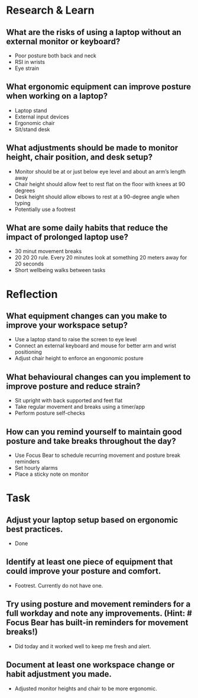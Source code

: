 # Research & Learn

## What are the risks of using a laptop without an external monitor or keyboard?
- Poor posture both back and neck
- RSI in wrists
- Eye strain

## What ergonomic equipment can improve posture when working on a laptop?
- Laptop stand
- External input devices
- Ergonomic chair
- Sit/stand desk

## What adjustments should be made to monitor height, chair position, and desk setup?
- Monitor should be at or just below eye level and about an arm’s length away
- Chair height should allow feet to rest flat on the floor with knees at 90 degrees
- Desk height should allow elbows to rest at a 90-degree angle when typing
- Potentially use a footrest

## What are some daily habits that reduce the impact of prolonged laptop use?
- 30 minut movement breaks
- 20 20 20 rule. Every 20 minutes look at something 20 meters away for 20 seconds
- Short wellbeing walks between tasks


# Reflection

## What equipment changes can you make to improve your workspace setup?
- Use a laptop stand to raise the screen to eye level
- Connect an external keyboard and mouse for better arm and wrist positioning
- Adjust chair height to enforce an engonomic posture

## What behavioural changes can you implement to improve posture and reduce strain?
- Sit upright with back supported and feet flat
- Take regular movement and breaks using a timer/app
- Perform posture self-checks

## How can you remind yourself to maintain good posture and take breaks throughout the day?
- Use Focus Bear to schedule recurring movement and posture break reminders
- Set hourly alarms
- Place a sticky note on monitor

# Task

## Adjust your laptop setup based on ergonomic best practices.
- Done

## Identify at least one piece of equipment that could improve your posture and comfort.
- Footrest. Currently do not have one.

## Try using posture and movement reminders for a full workday and note any improvements. (Hint: # Focus Bear has built-in reminders for movement breaks!)
- Did today and it worked well to keep me fresh and alert.

## Document at least one workspace change or habit adjustment you made.
- Adjusted monitor heights and chair to be more ergonomic.
